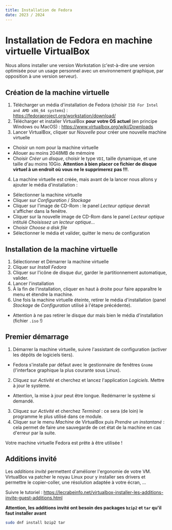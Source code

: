 ```yaml
---
title: Installation de Fedora
date: 2023 / 2024
---
```


# Installation de Fedora en machine virtuelle VirtualBox

Nous allons installer une version Workstation (c'est-à-dire une version optimisée pour un usage personnel avec un environnement graphique, par opposition à une version serveur).

## Création de la machine virtuelle

1. Télécharger un média d'installation de Fedora (choisir `ISO For Intel and AMD x86_64 systems`) : <https://fedoraproject.org/workstation/download/>
2. Télécharger et installer VirtualBox **pour votre OS actuel** (en principe Windows ou MacOS) : <https://www.virtualbox.org/wiki/Downloads>
3. Lancer VirtualBox, cliquer sur _Nouvelle_ pour créer une nouvelle machine virtuelle
  + Choisir un nom pour la machine virtuelle
  + Allouer au moins 2048MB de mémoire
  + Choisir _Créer un disque_, choisir le type `VDI`, taille dynamique, et une taille d'au moins 10Gio. **Attention à bien placer ce fichier de disque virtuel à un endroit où vous ne le supprimerez pas !!!**.
4. La machine virtuelle est créée, mais avant de la lancer nous allons y ajouter le média d'installation :
  + Sélectionner la machine virtuelle
  + Cliquer sur _Configuration_ / _Stockage_
  + Cliquer sur l'image de CD-Rom : le panel _Lecteur optique_ devrait s'afficher dans la fenêtre.
  + Cliquer sur la nouvelle image de CD-Rom dans le panel _Lecteur optique_ intitulé _Choisissez un lecteur optique..._
  + Choisir _Choose a disk file_
  + Sélectionner le média et valider, quitter le menu de configuration

## Installation de la machine virtuelle

1. Sélectionner et Démarrer la machine virtuelle
2. Cliquer sur _Install Fedora_
3. Cliquer sur l'icône de disque dur, garder le partitionnement automatique, valider.
4. Lancer l'installation
5. À la fin de l'installation, cliquer en haut à droite pour faire apparaître le menu et étendre la machine.
6. Une fois la machine virtuelle éteinte, retirer le média d'installation (panel _Stockage_ de _Configuration_ utilisé à l'étape précédente).
  + Attention à ne pas retirer le disque dur mais bien le média d'installation (fichier `.iso` !)

## Premier démarrage

1. Démarrer la machine virtuelle, suivre l'assistant de configuration (activer les dépôts de logiciels tiers).
  + Fedora s'installe par défaut avec le gestionnaire de fenêtres `Gnome` (l'interface graphique la plus courante sous Linux).
2. Cliquez sur _Activité_ et cherchez et lancez l'application _Logiciels_. Mettre à jour le système.
  + Attention, la mise à jour peut être longue. Redémarrer le système si demandé.
3. Cliquez sur _Activité_ et cherchez _Terminal_ : ce sera (de loin) le programme le plus utilisé dans ce module.
4. Cliquer sur le menu _Machine_ de VirtualBox puis _Prendre un instantané_ : cela permet de faire une sauvegarde de cet état de la machine en cas d'erreur par la suite.

Votre machine virtuelle Fedora est prête à être utilisée !

## Additions invité

Les _additions invité_ permettent d'améliorer l'ergonomie de votre VM. VirtualBox va patcher le noyau Linux pour y installer ses drivers et permettre le copier-coller, une résolution adaptée à votre écran, …

Suivre le tutoriel : <https://lecrabeinfo.net/virtualbox-installer-les-additions-invite-guest-additions.html>

**Attention, les additions invité ont besoin des packages `bzip2` et `tar` qu'il faut installer avant**

```sh
sudo dnf install bzip2 tar
```

